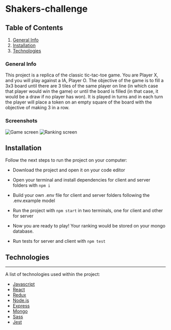 # Shakers-challenge

## Table of Contents
1. [General Info](#general-info)
2. [Installation](#installation)
3. [Technologies](#technologies)

### General Info
This project is a replica of the classic tic-tac-toe game. You are Player X, and you will play against a IA, Player O.
The objective of the game is to fill a 3x3 board until there are 3 tiles of the same player on line (in which case that player would win the game) or until the board is filled (in that case, it would be a draw if no player has won).
It is played in turns and in each turn the player will place a token on an empty square of the
board with the objective of making 3 in a row.

### Screenshots
![Game screen](https://i.ibb.co/vBBqm1H/Captura-de-pantalla-2021-10-23-a-las-17-12-46.png)
![Ranking screen](https://i.ibb.co/X7QQFpC/Captura-de-pantalla-2021-10-23-a-las-17-12-58.png)

## Installation
Follow the next steps to run the project on your computer:
- Download the project and open it on your code editor
- Open your terminal and install dependencies for client and server folders with `npm i`
- Build your own .env file for client and server folders following the .env.example model
- Run the project with `npm start` in two terminals, one for client and other for server
- Now you are ready to play! Your ranking would be stored on your mongo database.

- Run tests for server and client with `npm test`


## Technologies
***
A list of technologies used within the project:
* [Javascript](https://raw.githubusercontent.com/devicons/devicon/master/icons/javascript/javascript-original.svg)
* [React](https://camo.githubusercontent.com/5c92eeb467fd5d2b1ef1c560e3c3c2f758a8d4e03a8136bda7b41a2d3d4a1b59/68747470733a2f2f72656163746e61746976652e6465762f696d672f6865616465725f6c6f676f2e737667)
* [Redux](https://raw.githubusercontent.com/devicons/devicon/master/icons/redux/redux-original.svg)
* [Node.js](https://raw.githubusercontent.com/devicons/devicon/master/icons/nodejs/nodejs-original-wordmark.svg)
* [Express](https://raw.githubusercontent.com/devicons/devicon/master/icons/express/express-original-wordmark.svg)
* [Mongo](https://raw.githubusercontent.com/devicons/devicon/master/icons/mongodb/mongodb-original-wordmark.svg)
* [Sass](https://raw.githubusercontent.com/devicons/devicon/master/icons/sass/sass-original.svg)
* [Jest](https://camo.githubusercontent.com/ce0a32825268b09cd5e0fc7c2a09c587a708491427cb794cade8f1866f7284c6/68747470733a2f2f7777772e766563746f726c6f676f2e7a6f6e652f6c6f676f732f6a6573746a73696f2f6a6573746a73696f2d69636f6e2e737667)

